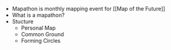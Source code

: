 - Mapathon is monthly mapping event for [[Map of the Future]]
- What is a mapathon?
- Stucture
	- Personal Map
	- Common Ground
	-  Forming Circles